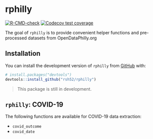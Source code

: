 
<!-- README.md is generated from README.Rmd. Please edit that file -->

# rphilly

<!-- badges: start -->

[![R-CMD-check](https://github.com/rsh52/rphilly/workflows/R-CMD-check/badge.svg)](https://github.com/rsh52/rphilly/actions)
[![Codecov test
coverage](https://codecov.io/gh/rsh52/rphilly/branch/master/graph/badge.svg)](https://codecov.io/gh/rsh52/rphilly?branch=master)
<!-- badges: end -->

The goal of `rphilly` is to provide convenient helper functions and
pre-processed datasets from OpenDataPhilly.org

## Installation

You can install the development version of `rphilly` from
[GitHub](https://github.com/) with:

``` r
# install.packages("devtools")
devtools::install_github("rsh52/rphilly")
```

> This package is still in development.

## `rphilly`: COVID-19

The following functions are available for COVID-19 data extraction:

-   `covid_outcome`
-   `covid_date`
